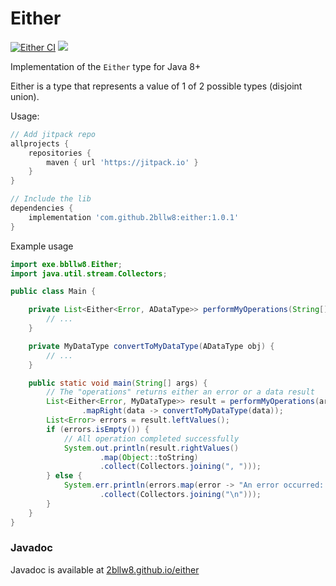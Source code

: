 # Either

[![Either CI](https://github.com/2bllw8/either/actions/workflows/main.yml/badge.svg)](https://github.com/2bllw8/either/actions/workflows/main.yml)
[![](https://jitpack.io/v/2bllw8/either.svg)](https://jitpack.io/#2bllw8/either)


Implementation of the `Either` type for Java 8+

Either is a type that represents a value of 1 of 2 possible types (disjoint union).

Usage:

```groovy
// Add jitpack repo
allprojects {
    repositories {
        maven { url 'https://jitpack.io' }
    }
}

// Include the lib
dependencies {
    implementation 'com.github.2bllw8:either:1.0.1'
}
```

Example usage

```java
import exe.bbllw8.Either;
import java.util.stream.Collectors;

public class Main {

    private List<Either<Error, ADataType>> performMyOperations(String[] args) {
        // ...
    }

    private MyDataType convertToMyDataType(ADataType obj) {
        // ...
    }

    public static void main(String[] args) {
        // The "operations" returns either an error or a data result
        List<Either<Error, MyDataType>> result = performMyOperations(args).stream()
                .mapRight(data -> convertToMyDataType(data));
        List<Error> errors = result.leftValues();
        if (errors.isEmpty()) {
            // All operation completed successfully
            System.out.println(result.rightValues()
                    .map(Object::toString)
                    .collect(Collectors.joining(", ")));
        } else {
            System.err.println(errors.map(error -> "An error occurred: " + error)
                    .collect(Collectors.joining("\n")));
        }
    }
}
```

### Javadoc

Javadoc is available at [2bllw8.github.io/either](https://2bllw8.github.io/either)